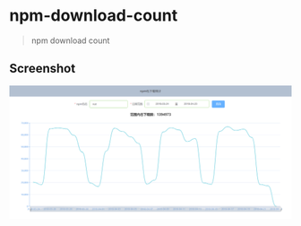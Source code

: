 # npm-download-count

> npm download count

## Screenshot

![Screenshot](./screenshot/screenshot.png)